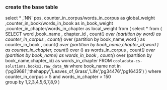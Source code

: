 ### create the base table ###
select * ,'NN' pos,  counter_in_corpus/words_in_corpus as global_weight ,counter_in_book/words_in_book as in_book_weight  ,counter_in_chapter/words_in_chapter as local_weight    from 
( select *  from 
( SELECT word ,book_name , chapter_id , 
count(*) over (partition by word) as counter_in_corpus , 
count(*) over (partition by book_name,word ) as counter_in_book , 
count(*) over (partition by book_name,chapter_id,word ) as counter_in_chapter, 
count(*) over () as words_in_corpus , 
count(*) over (partition by book_name) as words_in_book , 
count(*) over (partition by book_name,chapter_id) as words_in_chapter 
FROM `cooladata-cs-solutions.books2.raw_data_NN`   where book_name  not in ('pg39681','thehappy','Leaves_of_Grass','Life','pg34476','pg16435')   ) 
where counter_in_corpus > 5  and words_in_chapter > 150   
group by 1,2,3,4,5,6,7,8,9 ) 
